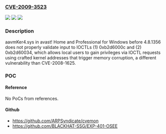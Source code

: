 ### [CVE-2009-3523](https://cve.mitre.org/cgi-bin/cvename.cgi?name=CVE-2009-3523)
![](https://img.shields.io/static/v1?label=Product&message=n%2Fa&color=blue)
![](https://img.shields.io/static/v1?label=Version&message=n%2Fa&color=blue)
![](https://img.shields.io/static/v1?label=Vulnerability&message=n%2Fa&color=brighgreen)

### Description

aavmKer4.sys in avast! Home and Professional for Windows before 4.8.1356 does not properly validate input to IOCTLs (1) 0xb2d6000c and (2) 0xb2d60034, which allows local users to gain privileges via IOCTL requests using crafted kernel addresses that trigger memory corruption, a different vulnerability than CVE-2008-1625.

### POC

#### Reference
No PoCs from references.

#### Github
- https://github.com/ARPSyndicate/cvemon
- https://github.com/BLACKHAT-SSG/EXP-401-OSEE

